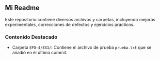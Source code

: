 ## Mi Readme

Este repositorio contiene diversos archivos y carpetas, incluyendo mejoras experimentales, correcciones de defectos y ejercicios prácticos.

### Contenido Destacado

- Carpeta `EPD-4/EX3/`: Contiene el archivo de prueba `prueba.txt` que se añadió en el último commit.
